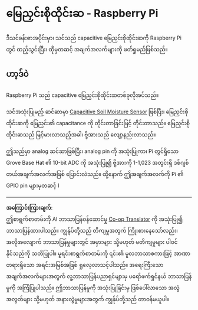 <!--
CO_OP_TRANSLATOR_METADATA:
{
  "original_hash": "9d4d00a47d5d0f3e6ce42c0d1020064a",
  "translation_date": "2025-08-28T17:40:57+00:00",
  "source_file": "2-farm/lessons/2-detect-soil-moisture/pi-soil-moisture.md",
  "language_code": "my"
}
-->
# မြေညှင်းစိုထိုင်းဆ - Raspberry Pi

ဒီသင်ခန်းစာအပိုင်းမှာ၊ သင်သည် capacitive မြေညှင်းစိုထိုင်းဆကို Raspberry Pi တွင် ထည့်သွင်းပြီး၊ ထိုမှတဆင့် အချက်အလက်များကို ဖတ်ရှုမည်ဖြစ်သည်။

## ဟာ့ဒ်ဝဲ

Raspberry Pi သည် capacitive မြေညှင်းစိုထိုင်းဆတစ်ခုလိုအပ်သည်။

သင်အသုံးပြုမည့် ဆင်ဆာမှာ [Capacitive Soil Moisture Sensor](https://www.seeedstudio.com/Grove-Capacitive-Moisture-Sensor-Corrosion-Resistant.html) ဖြစ်ပြီး၊ မြေညှင်းစိုထိုင်းဆကို မြေညှင်း၏ capacitance ကို တိုင်းတာခြင်းဖြင့် တိုင်းတာသည်။ မြေညှင်းစိုထိုင်းဆသည် မြင့်မားလာသည့်အခါ၊ ဗို့အားသည် လျော့နည်းလာသည်။

ဤသည်မှာ analog ဆင်ဆာဖြစ်ပြီး၊ analog pin ကို အသုံးပြုကာ၊ Pi တွင်ရှိသော Grove Base Hat ၏ 10-bit ADC ကို အသုံးပြု၍ ဗို့အားကို 1-1,023 အတွင်းရှိ ဒစ်ဂျစ်တယ်အချက်အလက်အဖြစ် ပြောင်းလဲသည်။ ထို့နောက် ဤအချက်အလက်ကို Pi ၏ GPIO pin များမှတဆင့် I

---

**အကြောင်းကြားချက်**:  
ဤစာရွက်စာတမ်းကို AI ဘာသာပြန်ဝန်ဆောင်မှု [Co-op Translator](https://github.com/Azure/co-op-translator) ကို အသုံးပြု၍ ဘာသာပြန်ထားပါသည်။ ကျွန်ုပ်တို့သည် တိကျမှုအတွက် ကြိုးစားနေသော်လည်း၊ အလိုအလျောက် ဘာသာပြန်မှုများတွင် အမှားများ သို့မဟုတ် မတိကျမှုများ ပါဝင်နိုင်သည်ကို သတိပြုပါ။ မူရင်းစာရွက်စာတမ်းကို ၎င်း၏ မူလဘာသာစကားဖြင့် အာဏာတရားရှိသော အရင်းအမြစ်အဖြစ် ရှုလေ့လာသင့်ပါသည်။ အရေးကြီးသော အချက်အလက်များအတွက် လူ့ဘာသာပြန်ပညာရှင်များမှ ပရော်ဖက်ရှင်နယ် ဘာသာပြန်မှုကို အကြံပြုပါသည်။ ဤဘာသာပြန်မှုကို အသုံးပြုခြင်းမှ ဖြစ်ပေါ်လာသော အလွဲအလွတ်များ သို့မဟုတ် အနားလွဲမှုများအတွက် ကျွန်ုပ်တို့သည် တာဝန်မယူပါ။